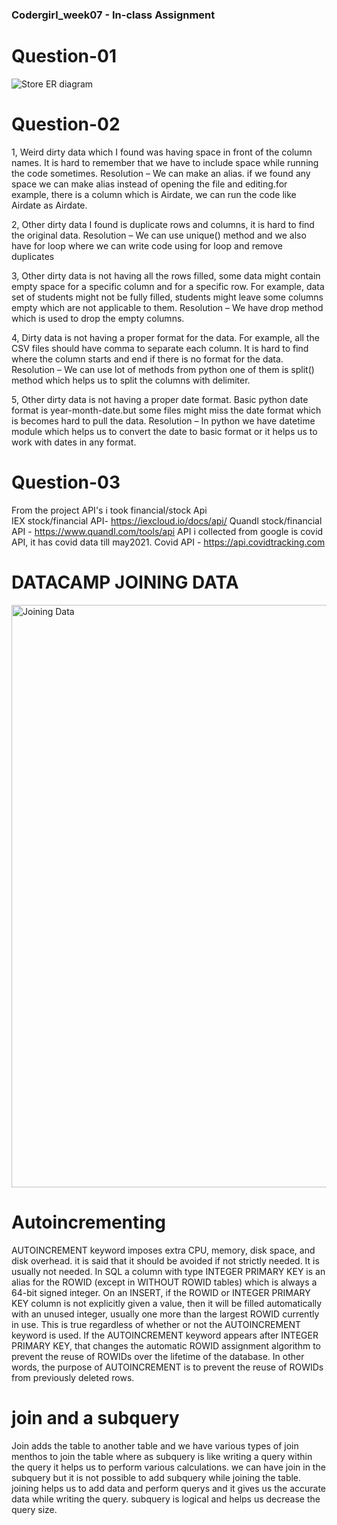 ### Codergirl_week07 - In-class Assignment 

# Question-01
![Store ER diagram](https://user-images.githubusercontent.com/85424403/139478154-97448e39-85d1-4e63-a18e-b60cecef104c.png)

# Question-02
1, Weird dirty data which I found was having space in front of the column names. It is hard to remember that we have to include space while running the code        sometimes. 
Resolution – We can make an alias. if we found any space we can make alias instead of opening the file and editing.for example, there is a column which is  Airdate, we can run the code like   Airdate as Airdate. 

2, Other dirty data I found is duplicate rows and columns, it is hard to find the original data. 
Resolution – We can use unique() method and we also have for loop where we can write code using for loop and remove duplicates 

3, Other dirty data is not having all the rows filled, some data might contain empty space for a specific column and for a specific row. For example, data set of    students might not be fully filled, students might leave some columns empty which are not applicable to them. 
Resolution – We have drop method which is used to drop the empty columns.  

4, Dirty data is not having a proper format for the data. For example, all the CSV files should have comma to separate each column. It is hard to find where the column starts and end if there is no format for the data.  
Resolution – We can use lot of methods from python one of them is split() method which helps us to split the columns with delimiter. 

5, Other dirty data is not having a proper date format. Basic python date format is year-month-date.but some files might miss the date format which is becomes hard to pull the data. 
Resolution – In python we have datetime module which helps us to convert the date to basic format or it helps us to work with dates in any format. 

# Question-03
From the project API's i took financial/stock Api  
IEX stock/financial API- https://iexcloud.io/docs/api/
Quandl stock/financial API - https://www.quandl.com/tools/api
API i collected from google is covid API, it has covid data till may2021.
Covid API - https://api.covidtracking.com



# DATACAMP JOINING DATA 

<img width="932" alt="Joining Data" src="https://user-images.githubusercontent.com/85424403/140399735-de8eb805-1f4a-474b-a486-f955978afc54.png">

# Autoincrementing

AUTOINCREMENT keyword imposes extra CPU, memory, disk space, and disk overhead. it is said that it should be avoided if not strictly needed. It is usually not needed.
In SQL a column with type INTEGER PRIMARY KEY is an alias for the ROWID (except in WITHOUT ROWID tables) which is always a 64-bit signed integer.
On an INSERT, if the ROWID or INTEGER PRIMARY KEY column is not explicitly given a value, then it will be filled automatically with an unused integer, usually one more than the largest ROWID currently in use. This is true regardless of whether or not the AUTOINCREMENT keyword is used.
If the AUTOINCREMENT keyword appears after INTEGER PRIMARY KEY, that changes the automatic ROWID assignment algorithm to prevent the reuse of ROWIDs over the lifetime of the database. In other words, the purpose of AUTOINCREMENT is to prevent the reuse of ROWIDs from previously deleted rows.
# join and a subquery
Join adds the table to another table and we have various types of join menthos to join the table where as subquery is like writing a query within the query 
it helps us to perform various calculations. we can have join in the subquery but it is not possible to add subquery while joining the table. joining  helps us to add data and perform querys and it gives us the accurate data while writing the query. subquery is logical and helps us decrease the query size.

